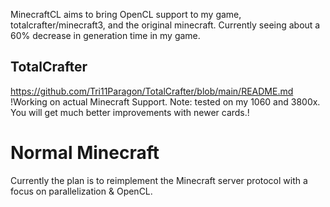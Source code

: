 MinecraftCL aims to bring OpenCL support to my game, totalcrafter/minecraft3, and the original minecraft. Currently seeing about a 60% decrease in generation time in my game. <br>
## TotalCrafter
https://github.com/Tri11Paragon/TotalCrafter/blob/main/README.md <br>
!Working on actual Minecraft Support. Note: tested on my 1060 and 3800x. You will get much better improvements with newer cards.!<br>
# Normal Minecraft
Currently the plan is to reimplement the Minecraft server protocol with a focus on parallelization & OpenCL.
